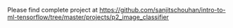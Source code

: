 Please find complete project at https://github.com/sanjitschouhan/intro-to-ml-tensorflow/tree/master/projects/p2_image_classifier
